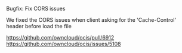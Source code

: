 Bugfix: Fix CORS issues

We fixed the CORS issues when client asking for the 'Cache-Control' header before load the file

https://github.com/owncloud/ocis/pull/6912
https://github.com/owncloud/ocis/issues/5108
